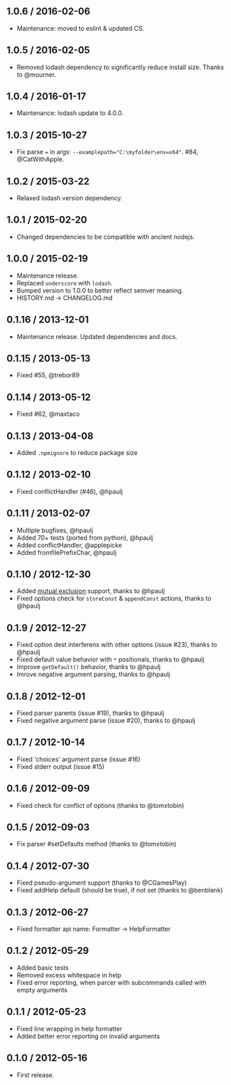 1.0.6 / 2016-02-06
------------------

- Maintenance: moved to eslint & updated CS.


1.0.5 / 2016-02-05
------------------

- Removed lodash dependency to significantly reduce install size.
  Thanks to @mourner.


1.0.4 / 2016-01-17
------------------

- Maintenance: lodash update to 4.0.0.


1.0.3 / 2015-10-27
------------------

- Fix parse `=` in args: `--examplepath="C:\myfolder\env=x64"`. #84, @CatWithApple.


1.0.2 / 2015-03-22
------------------

- Relaxed lodash version dependency.


1.0.1 / 2015-02-20
------------------

- Changed dependencies to be compatible with ancient nodejs.


1.0.0 / 2015-02-19
------------------

- Maintenance release.
- Replaced `underscore` with `lodash`.
- Bumped version to 1.0.0 to better reflect semver meaning.
- HISTORY.md -> CHANGELOG.md


0.1.16 / 2013-12-01
-------------------

- Maintenance release. Updated dependencies and docs.


0.1.15 / 2013-05-13
-------------------

- Fixed #55, @trebor89


0.1.14 / 2013-05-12
-------------------

- Fixed #62, @maxtaco


0.1.13 / 2013-04-08
-------------------

- Added `.npmignore` to reduce package size


0.1.12 / 2013-02-10
-------------------

- Fixed conflictHandler (#46), @hpaulj


0.1.11 / 2013-02-07
-------------------

- Multiple bugfixes, @hpaulj
- Added 70+ tests (ported from python), @hpaulj
- Added conflictHandler, @applepicke
- Added fromfilePrefixChar, @hpaulj


0.1.10 / 2012-12-30
-------------------

- Added [mutual exclusion](http://docs.python.org/dev/library/argparse.html#mutual-exclusion)
  support, thanks to @hpaulj
- Fixed options check for `storeConst` & `appendConst` actions, thanks to @hpaulj


0.1.9 / 2012-12-27
------------------

- Fixed option dest interferens with other options (issue #23), thanks to @hpaulj
- Fixed default value behavior with `*` positionals, thanks to @hpaulj
- Improve `getDefault()` behavior, thanks to @hpaulj
- Imrove negative argument parsing, thanks to @hpaulj


0.1.8 / 2012-12-01
------------------

- Fixed parser parents (issue #19), thanks to @hpaulj
- Fixed negative argument parse (issue #20), thanks to @hpaulj


0.1.7 / 2012-10-14
------------------

- Fixed 'choices' argument parse (issue #16)
- Fixed stderr output (issue #15)


0.1.6 / 2012-09-09
------------------

- Fixed check for conflict of options (thanks to @tomxtobin)


0.1.5 / 2012-09-03
------------------

- Fix parser #setDefaults method (thanks to @tomxtobin)


0.1.4 / 2012-07-30
------------------

- Fixed pseudo-argument support (thanks to @CGamesPlay)
- Fixed addHelp default (should be true), if not set (thanks to @benblank)


0.1.3 / 2012-06-27
------------------

- Fixed formatter api name: Formatter -> HelpFormatter


0.1.2 / 2012-05-29
------------------

- Added basic tests
- Removed excess whitespace in help
- Fixed error reporting, when parcer with subcommands
  called with empty arguments


0.1.1 / 2012-05-23
------------------

- Fixed line wrapping in help formatter
- Added better error reporting on invalid arguments


0.1.0 / 2012-05-16
------------------

- First release.
